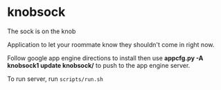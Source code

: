 # knobsock
The sock is on the knob

Application to let your roommate know they shouldn't come in right now.

Follow google app engine directions to install then use
**appcfg.py -A knobsock1 update knobsock/**
to push to the app engine server.

To run server, run ```scripts/run.sh```

